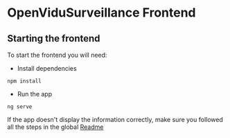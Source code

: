 # OpenViduSurveillance Frontend

## Starting the frontend
To start the frontend you will need:

- Install dependencies
```
npm install
```

- Run the app
```
ng serve
```

If the app doesn't display the information correctly, make sure you followed all the steps in the global [Readme](https://github.com/codeurjc-students/2019-OpenViduSurveillance) 

